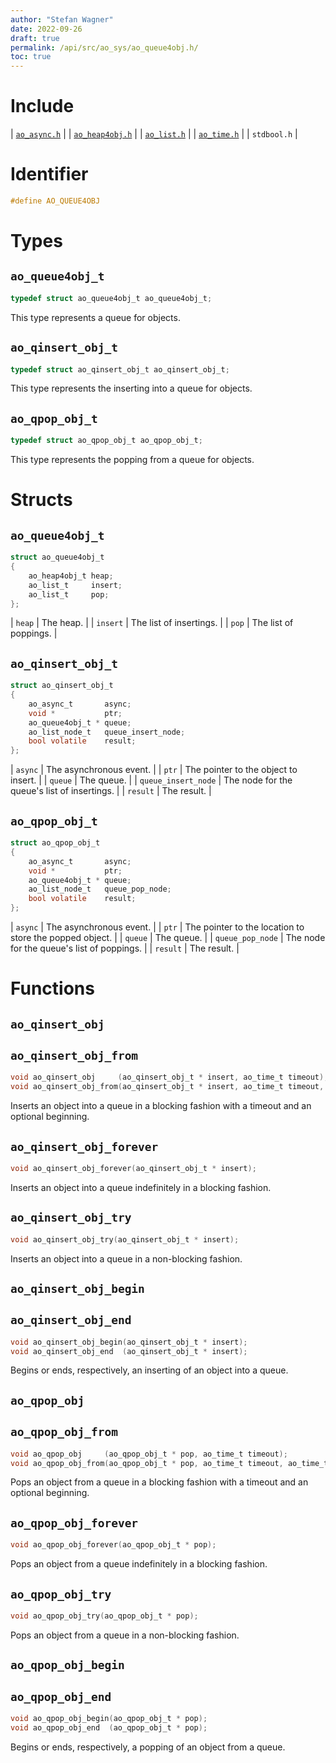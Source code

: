 ```yaml
---
author: "Stefan Wagner"
date: 2022-09-26
draft: true
permalink: /api/src/ao_sys/ao_queue4obj.h/
toc: true
---
```


# Include

| [`ao_async.h`](ao_async.h.md) |
| [`ao_heap4obj.h`](../ao/ao_heap4obj.h.md) |
| [`ao_list.h`](../ao/ao_list.h.md) |
| [`ao_time.h`](ao_time.h.md) |
| `stdbool.h` |

# Identifier

```c
#define AO_QUEUE4OBJ
```

# Types

## `ao_queue4obj_t`

```c
typedef struct ao_queue4obj_t ao_queue4obj_t;
```

This type represents a queue for objects.

## `ao_qinsert_obj_t`

```c
typedef struct ao_qinsert_obj_t ao_qinsert_obj_t;
```

This type represents the inserting into a queue for objects.

## `ao_qpop_obj_t`

```c
typedef struct ao_qpop_obj_t ao_qpop_obj_t;
```

This type represents the popping from a queue for objects.

# Structs

## `ao_queue4obj_t`

```c
struct ao_queue4obj_t
{
    ao_heap4obj_t heap;
    ao_list_t     insert;
    ao_list_t     pop;
};
```

| `heap` | The heap. |
| `insert` | The list of insertings. |
| `pop` | The list of poppings. |

## `ao_qinsert_obj_t`

```c
struct ao_qinsert_obj_t
{
    ao_async_t       async;
    void *           ptr;
    ao_queue4obj_t * queue;
    ao_list_node_t   queue_insert_node;
    bool volatile    result;
};
```

| `async` | The asynchronous event. |
| `ptr` | The pointer to the object to insert. |
| `queue` | The queue. |
| `queue_insert_node` | The node for the queue's list of insertings. |
| `result` | The result. |

## `ao_qpop_obj_t`

```c
struct ao_qpop_obj_t
{
    ao_async_t       async;
    void *           ptr;
    ao_queue4obj_t * queue;
    ao_list_node_t   queue_pop_node;
    bool volatile    result;
};
```

| `async` | The asynchronous event. |
| `ptr` | The pointer to the location to store the popped object. |
| `queue` | The queue. |
| `queue_pop_node` | The node for the queue's list of poppings. |
| `result` | The result. |

# Functions

## `ao_qinsert_obj`
## `ao_qinsert_obj_from`

```c
void ao_qinsert_obj     (ao_qinsert_obj_t * insert, ao_time_t timeout);
void ao_qinsert_obj_from(ao_qinsert_obj_t * insert, ao_time_t timeout, ao_time_t beginning);
```

Inserts an object into a queue in a blocking fashion with a timeout and an optional beginning.

## `ao_qinsert_obj_forever`

```c
void ao_qinsert_obj_forever(ao_qinsert_obj_t * insert);
```

Inserts an object into a queue indefinitely in a blocking fashion.

## `ao_qinsert_obj_try`

```c
void ao_qinsert_obj_try(ao_qinsert_obj_t * insert);
```

Inserts an object into a queue in a non-blocking fashion.

## `ao_qinsert_obj_begin`
## `ao_qinsert_obj_end`

```c
void ao_qinsert_obj_begin(ao_qinsert_obj_t * insert);
void ao_qinsert_obj_end  (ao_qinsert_obj_t * insert);
```

Begins or ends, respectively, an inserting of an object into a queue.

## `ao_qpop_obj`
## `ao_qpop_obj_from`

```c
void ao_qpop_obj     (ao_qpop_obj_t * pop, ao_time_t timeout);
void ao_qpop_obj_from(ao_qpop_obj_t * pop, ao_time_t timeout, ao_time_t beginning);
```

Pops an object from a queue in a blocking fashion with a timeout and an optional beginning.

## `ao_qpop_obj_forever`

```c
void ao_qpop_obj_forever(ao_qpop_obj_t * pop);
```

Pops an object from a queue indefinitely in a blocking fashion.

## `ao_qpop_obj_try`

```c
void ao_qpop_obj_try(ao_qpop_obj_t * pop);
```

Pops an object from a queue in a non-blocking fashion.

## `ao_qpop_obj_begin`
## `ao_qpop_obj_end`

```c
void ao_qpop_obj_begin(ao_qpop_obj_t * pop);
void ao_qpop_obj_end  (ao_qpop_obj_t * pop);
```

Begins or ends, respectively, a popping of an object from a queue.
